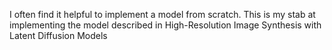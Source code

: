 I often find it helpful to implement a model from scratch.
This is my stab at implementing the model described in High-Resolution Image Synthesis with Latent Diffusion Models
